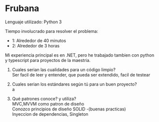 # Frubana
Lenguaje utilizado: Python 3 

Tiempo involucrado para resolver el problema:
- 1: Alrededor de 40 minutos
- 2: Alrededor de 3 horas

Mi experiencia principal es en .NET, pero he trabajado tambien con python y typescript para proyectos de la maestria.

1. Cuales serian las cualidades para un código limpio?
\
Ser facil de leer y entender, que pueda ser extendido, facil de testear 

2. Cuales serian los estándares según tú para un buen proyecto?
\
a

3. Qué patrones conoce? y utiliza?
\
MVC,MVVM como patron de diseño
\
Conozco principios de diseño SOLID -(buenas practicas)
\
Inyeccion de dependencias, Singleton
